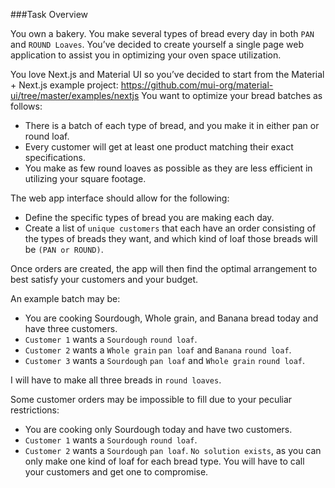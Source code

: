 ###Task Overview

You own a bakery. You make several types of bread every day in both `PAN` and `ROUND Loaves`. 
You’ve decided to create yourself a single page web application to assist you in optimizing your oven space utilization.

You love Next.js and Material UI so you’ve decided to start from the Material + Next.js example project: https://github.com/mui-org/material-ui/tree/master/examples/nextjs
You want to optimize your bread batches as follows:

- There is a batch of each type of bread, and you make it in either pan or round loaf. 
- Every customer will get at least one product matching their exact specifications.
- You make as few round loaves as possible as they are less efficient in utilizing your square footage.

The web app interface should allow for the following:

- Define the specific types of bread you are making each day.
- Create a list of `unique customers` that each have an order consisting of the types of breads they want, 
  and which kind of loaf those breads will be `(PAN or ROUND)`.

Once orders are created, the app will then find the optimal arrangement to best satisfy your customers and your budget.

An example batch may be:

- You are cooking Sourdough, Whole grain, and Banana bread today and have three customers.
- `Customer 1` wants a `Sourdough` `round loaf`.
- `Customer 2` wants a `Whole grain` `pan loaf` and `Banana` `round loaf`.
- `Customer 3` wants a `Sourdough` `pan loaf` and `Whole grain` `round loaf`.

I will have to make all three breads in `round loaves`.

Some customer orders may be impossible to fill due to your peculiar restrictions: 
- You are cooking only Sourdough today and have two customers.
- `Customer 1` wants a `Sourdough` `round loaf`. 
- `Customer 2` wants a `Sourdough` `pan loaf`.
`No solution exists`, as you can only make one kind of loaf for each bread type. 
You will have to call your customers and get one to compromise.
